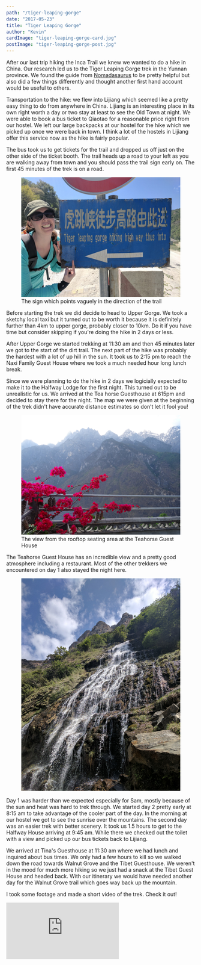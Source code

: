 ```yaml
---
path: "/tiger-leaping-gorge"
date: "2017-05-23"
title: "Tiger Leaping Gorge"
author: "Kevin"
cardImage: "tiger-leaping-gorge-card.jpg"
postImage: "tiger-leaping-gorge-post.jpg"
---
```


After our last trip hiking the Inca Trail we knew we wanted to do a hike in China. Our research led us to the Tiger Leaping Gorge trek in the Yunnan province. We found the guide from [Nomadasaurus](https://www.nomadasaurus.com/tiger-leaping-gorge-trekking-guide/) to be pretty helpful but also did a few things differently and thought another first hand account would be useful to others.

Transportation to the hike: we flew into Lijiang which seemed like a pretty easy thing to do from anywhere in China. Lijiang is an interesting place in its own right worth a day or two stay at least to see the Old Town at night. We were able to book a bus ticket to Qiaotao for a reasonable price right from our hostel. We left our large backpacks at our hostel for the hike which we picked up once we were back in town. I think a lot of the hostels in Lijiang offer this service now as the hike is fairly popular.

The bus took us to get tickets for the trail and dropped us off just on the other side of the ticket booth. The trail heads up a road to your left as you are walking away from town and you should pass the trail sign early on. The first 45 minutes of the trek is on a road.

<figure>
  <img src="tiger-leaping-gorge-card.jpg"/>
  <figcaption>The sign which points vaguely in the direction of the trail</figcaption>
</figure>

Before starting the trek we did decide to head to Upper Gorge. We took a sketchy local taxi but it turned out to be worth it because it is definitely further than 4km to upper gorge, probably closer to 10km. Do it if you have time but consider skipping if you're doing the hike in 2 days or less.

After Upper Gorge we started trekking at 11:30 am and then 45 minutes later we got to the start of the dirt trail. The next part of the hike was probably the hardest with a lot of up hill in the sun. It took us to 2:15 pm to reach the Naxi Family Guest House where we took a much needed hour long lunch break.

Since we were planning to do the hike in 2 days we logicially expected to make it to the Halfway Lodge for the first night. This turned out to be unrealistic for us. We arrived at the Tea horse Guesthouse at 615pm and decided to stay there for the night. The map we were given at the beginning of the trek didn't have accurate distance estimates so don’t let it fool you!

<figure>
  <img src="teahorse-guesthouse.jpg"/>
  <figcaption>The view from the rooftop seating area at the Teahorse Guest House</figcaption>
</figure>

The Teahorse Guest House has an incredible view and a pretty good atmosphere including a restaurant. Most of the other trekkers we encountered on day 1 also stayed the night here.

<figure>
  <img src="tiger-leaping-gorge-day2.jpg"/>
</figure>

Day 1 was harder than we expected especially for Sam, mostly because of the sun and heat was hard to trek through. We started day 2 pretty early at 8:15 am to take advantage of the cooler part of the day. In the morning at our hostel we got to see the sunrise over the mountains. The second day was an easier trek with better scenery. It took us 1.5 hours to get to the Halfway House arriving at 9:45 am. While there we checked out the toilet with a view and picked up our bus tickets back to Lijiang.

We arrived at Tina's Guesthouse at 11:30 am where we had lunch and inquired about bus times. We only had a few hours to kill so we walked down the road towards Walnut Grove and the Tibet Guesthouse. We weren't in the mood for much more hiking so we just had a snack at the Tibet Guest House and headed back. With our itinerary we would have needed another day for the Walnut Grove trail which goes way back up the mountain.

I took some footage and made a short video of the trek. Check it out!

<div class="video-responsive">
  <iframe frameborder="0"
  src="https://www.youtube.com/embed/KI779jCEEWM?rel=0&amp;showinfo=0" gesture="media" allow="encrypted-media" allowfullscreen></iframe>
</div>
